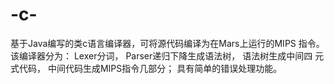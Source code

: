 # -c-
基于Java编写的类c语言编译器，可将源代码编译为在Mars上运行的MIPS 指令。 该编译器分为： Lexer分词， Parser递归下降生成语法树， 语法树生成中间四 元式代码， 中间代码生成MIPS指令几部分； 具有简单的错误处理功能。
